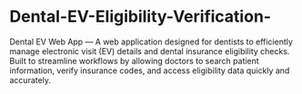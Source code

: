 # Dental-EV-Eligibility-Verification-
Dental EV Web App — A web application designed for dentists to efficiently manage electronic visit (EV) details and dental insurance eligibility checks. Built to streamline workflows by allowing doctors to search patient information, verify insurance codes, and access eligibility data quickly and accurately.
